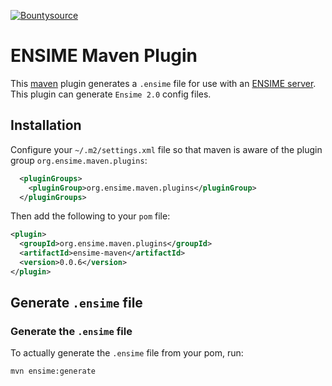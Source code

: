 [![Bountysource](https://www.bountysource.com/badge/tracker?tracker_id=239449)](https://www.bountysource.com/trackers/239449-ensime?utm_source=239449&utm_medium=shield&utm_campaign=TRACKER_BADGE)

# ENSIME Maven Plugin

This [maven](https://maven.apache.org/) plugin generates a `.ensime` file for use with an [ENSIME server](http://github.com/ensime/ensime-server).
This plugin can generate `Ensime 2.0` config files.

## Installation

Configure your `~/.m2/settings.xml` file so that maven is aware of the plugin group `org.ensime.maven.plugins`:

``` xml
  <pluginGroups>
    <pluginGroup>org.ensime.maven.plugins</pluginGroup>
  </pluginGroups>
```

Then add the following to your `pom` file:


```xml
<plugin>
  <groupId>org.ensime.maven.plugins</groupId>
  <artifactId>ensime-maven</artifactId>
  <version>0.0.6</version>
</plugin>
```



## Generate `.ensime` file

<!-- ### (Optional) Download project sources and javadocs -->
<!--  -->
<!-- The ensime-maven plugin will tell ensime about the location of source jars, but won't automatically download them for you. You can get maven to do this by running: -->
<!--  -->
<!-- ``` shell -->
<!-- mvn dependency:sources && mvn dependency:resolve -Dclassifier=javadoc -->
<!-- ``` -->

### Generate the `.ensime` file

To actually generate the `.ensime` file from your pom, run:

``` shell
mvn ensime:generate
```

<!-- ### (Optional) Initial project compilation -->
<!--  -->
<!-- To prevent some surprises when working with a new project in ensime, do a full compile before starting up ensime for the first time: -->
<!--  -->
<!-- ``` shell -->
<!-- mvn compile test-compile -->
<!-- ``` -->
